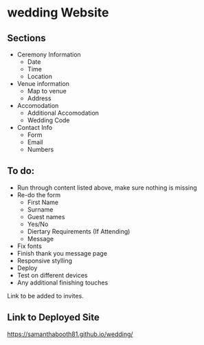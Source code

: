 # wedding Website

## Sections 
- Ceremony Information
    - Date
    - Time
    - Location
- Venue information
    - Map to venue
    - Address
- Accomodation
    - Additional Accomodation
    - Wedding Code
- Contact Info
    - Form
    - Email
    - Numbers 

## To do:
- Run through content listed above, make sure nothing is missing
- Re-do the form
    - First Name
    - Surname
    - Guest names
    - Yes/No
    - Diertary Requirements (If Attending)
    - Message
- Fix fonts
- Finish thank you message page
- Responsive stylling
- Deploy
- Test on different devices
- Any additional finishing touches

Link to be added to invites. 

## Link to Deployed Site
https://samanthabooth81.github.io/wedding/ 
